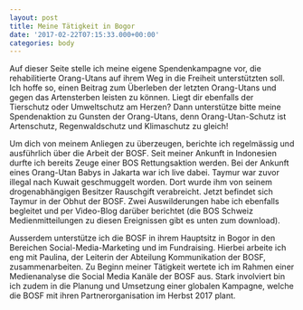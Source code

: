 ```yaml
---
layout: post
title: Meine Tätigkeit in Bogor
date: '2017-02-22T07:15:33.000+00:00'
categories: body
---
```



Auf dieser Seite stelle ich meine eigene Spendenkampagne vor, die rehabilitierte Orang-Utans auf ihrem Weg in die Freiheit unterstützten soll. Ich hoffe so, einen Beitrag zum Überleben der letzten Orang-Utans und gegen das Artensterben leisten zu können. Liegt dir ebenfalls der Tierschutz oder Umweltschutz am Herzen? Dann unterstütze bitte meine Spendenaktion zu Gunsten der Orang-Utans, denn Orang-Utan-Schutz ist Artenschutz, Regenwaldschutz und Klimaschutz zu gleich!

Um dich von meinem Anliegen zu überzeugen, berichte ich regelmässig und ausführlich über die Arbeit der BOSF. Seit meiner Ankunft in Indonesien durfte ich bereits Zeuge einer BOS Rettungsaktion werden. Bei der Ankunft eines Orang-Utan Babys in Jakarta war ich live dabei. Taymur war zuvor illegal nach Kuwait geschmuggelt worden. Dort wurde ihm von seinem drogenabhängigen Besitzer Rauschgift verabreicht. Jetzt befindet sich Taymur in der Obhut der BOSF. Zwei Auswilderungen habe ich ebenfalls begleitet und per Video-Blog darüber berichtet (die BOS Schweiz Medienmitteilungen zu diesen Ereignissen gibt es unten zum download).

Ausserdem unterstütze ich die BOSF in ihrem Hauptsitz in Bogor in den Bereichen Social-Media-Marketing und im Fundraising. Hierbei arbeite ich eng mit Paulina, der Leiterin der Abteilung Kommunikation der BOSF, zusammenarbeiten. Zu Beginn meiner Tätigkeit wertete ich im Rahmen einer Medienanalyse die Social Media Kanäle der BOSF aus. Stark involviert bin ich zudem in die Planung und Umsetzung einer globalen Kampagne, welche die BOSF mit ihren Partnerorganisation im Herbst 2017 plant.